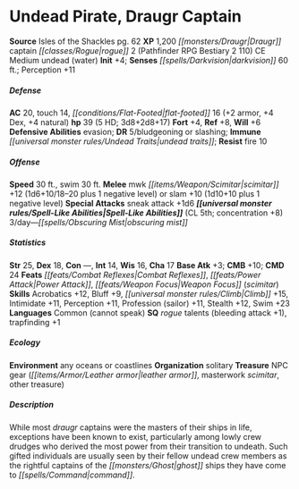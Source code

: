 ﻿---
cssclass: [monsters]
title1: Undead Pirate, Draugr Captain
title2: Draugr Captain
CR: 4
sources:
- name: Isles of the Shackles
  page: 62
  link: http://paizo.com/products/btpy8qzx?Pathfinder-Campaign-Setting-Isles-of-the-Shackles
XP: 1200
race: Draugr
classes:
- captain rogue 2 (Pathfinder RPG Bestiary 2 110)
alignment: CE
size: Medium
type: undead
subtypes:
- water
initiative:
  bonus: 4
senses:
  darkvision: 60
AC:
  AC: 20
  touch: 14
  flat_footed: 16
  components:
    armor: 2
    dex: 4
    natural: 4
HP:
  HP: 39
  long: 3d8+2d8+17
  HD: 5
saves:
  fort: 4
  ref: 8
  will: 6
defensive_abilities:
- evasion
DR:
- amount: 5
  weakness: bludgeoning or slashing
immunities:
- undead traits
resistances:
  fire: 10
speeds:
  base: 30
  swim: 30
attacks:
  melee:
  - - text: mwk scimitar +12 (1d6+10/18-20 plus 1 negative level)
      entries:
      - - damage: 1d6+10
          crit_range: 18-20
        - damage: '1'
          type: negative level
      attack: mwk scimitar
      bonus:
      - 12
  - - text: slam +10 (1d10+10 plus 1 negative level)
      entries:
      - - damage: 1d10+10
        - damage: '1'
          type: negative level
      attack: slam
      bonus:
      - 10
  special:
  - sneak attack +1d6
spell_like_abilities:
  entries:
  - name: obscuring mist
    source: default
    freq: 3/day
  sources:
  - name: default
    CL: 5
    concentration: 8
ability_scores:
  STR: 25
  DEX: 18
  CON:
  INT: 14
  WIS: 16
  CHA: 17
BAB: 3
CMB: 10
CMD: 24
feats:
- name: Combat Reflexes
- name: Power Attack
- name: Weapon Focus (scimitar)
skills:
  Acrobatics: 12
  Bluff: 9
  Climb: 15
  Intimidate: 11
  Perception: 11
  Profession (sailor): 11
  Stealth: 12
  Swim: 23
languages:
- Common (cannot speak)
special_qualities:
- rogue talents (bleeding attack +1)
- trapfinding +1
ecology:
  environment: any oceans or coastlines
  organization: solitary
  treasure_type: NPC Gear
  treasure:
  - leather armor
  - masterwork scimitar
  - other treasure
desc_long: While most draugr captains were the masters of their ships in life, exceptions
  have been known to exist, particularly among lowly crew drudges who derived the
  most power from their transition to undeath. Such gifted individuals are usually
  seen by their fellow undead crew members as the rightful captains of the ghost ships
  they have come to command.

---

# Undead Pirate, Draugr Captain

**Source** Isles of the Shackles pg. 62
**XP** 1,200
_[[monsters/Draugr|Draugr]]_ captain _[[classes/Rogue|rogue]]_ 2 (Pathfinder RPG Bestiary 2 110)
CE Medium undead (water)
**Init** +4; **Senses** _[[spells/Darkvision|darkvision]]_ 60 ft.; Perception +11

##### Defense

**AC** 20, touch 14, _[[conditions/Flat-Footed|flat-footed]]_ 16 (+2 armor, +4 Dex, +4 natural)
**hp** 39 (5 HD; 3d8+2d8+17)
**Fort** +4, **Ref** +8, **Will** +6
**Defensive Abilities** evasion; **DR** 5/bludgeoning or slashing; **Immune** _[[universal monster rules/Undead Traits|undead traits]]_; **Resist** fire 10

##### Offense
**Speed** 30 ft., swim 30 ft.
**Melee** mwk _[[items/Weapon/Scimitar|scimitar]]_ +12 (1d6+10/18–20 plus 1 negative level) or slam +10 (1d10+10 plus 1 negative level)
**Special Attacks** sneak attack +1d6
**_[[universal monster rules/Spell-Like Abilities|Spell-Like Abilities]]_** (CL 5th; concentration +8)
3/day—_[[spells/Obscuring Mist|obscuring mist]]_

##### Statistics
**Str** 25, **Dex** 18, **Con** —, **Int** 14, **Wis** 16, **Cha** 17
**Base Atk** +3; **CMB** +10; **CMD** 24
**Feats** _[[feats/Combat Reflexes|Combat Reflexes]]_, _[[feats/Power Attack|Power Attack]]_, _[[feats/Weapon Focus|Weapon Focus]]_ (_scimitar_)
**Skills** Acrobatics +12, Bluff +9, _[[universal monster rules/Climb|Climb]]_ +15, Intimidate +11, Perception +11, Profession (sailor) +11, Stealth +12, Swim +23
**Languages** Common (cannot speak)
**SQ** _rogue_ talents (bleeding attack +1), trapfinding +1

##### Ecology

**Environment** any oceans or coastlines
**Organization** solitary
**Treasure** NPC gear (_[[items/Armor/Leather armor|leather armor]]_, masterwork _scimitar_, other treasure)

##### Description

While most _draugr_ captains were the masters of their ships in life, exceptions have been known to exist, particularly among lowly crew drudges who derived the most power from their transition to undeath. Such gifted individuals are usually seen by their fellow undead crew members as the rightful captains of the _[[monsters/Ghost|ghost]]_ ships they have come to _[[spells/Command|command]]_.